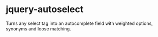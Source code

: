 # jquery-autoselect
Turns any select tag into an autocomplete field with weighted options, synonyms and loose matching.
